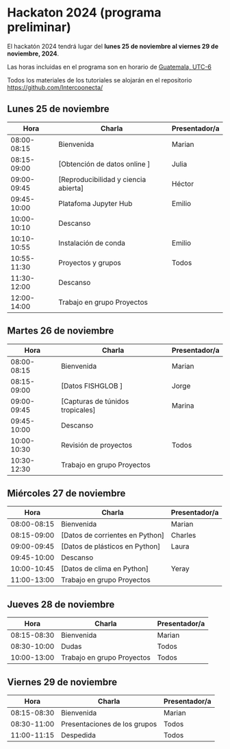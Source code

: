 #  Hackaton 2024 (programa preliminar)

El hackatón 2024 tendrá lugar del **lunes 25 de noviembre al viernes 29 de noviembre, 2024**.

Las horas incluidas en el programa son en horario de [Guatemala, UTC-6](https://www.zeitverschiebung.net/es/city/3598132)

Todos los materiales de los tutoriales se alojarán en el repositorio https://github.com/Intercoonecta/

## Lunes 25 de noviembre
 
| Hora |	Charla |	Presentador/a | 
| ------------- |-------- | ------------- |
|08:00-08:15|	Bienvenida|	Marian| 
|08:15-09:00| [Obtención de datos online ]|	Julia|
|09:00-09:45|	[Reproducibilidad y ciencia abierta]|	Héctor | 
|09:45-10:00| Platafoma Jupyter Hub  |	Emilio|
|10:00-10:10|Descanso |	|
|10:10-10:55| Instalación de conda | Emilio	|
|10:55-11:30|	Proyectos y grupos  |Todos|
|11:30-12:00|Descanso |	|
|12:00-14:00| Trabajo en grupo Proyectos| |



## Martes 26 de noviembre

|Hora|	Charla|	Presentador/a|
| ------------- |-------- | ------------- |
|08:00-08:15|	Bienvenida|	Marian|
|08:15-09:00|[Datos FISHGLOB ] | 	Jorge |
|09:00-09:45|	[Capturas de túnidos tropicales]|	Marina |
|09:45-10:00|Descanso |	|
|10:00-10:30| Revisión de proyectos  | Todos |
|10:30-12:30| Trabajo en grupo Proyectos | |





## Miércoles 27 de noviembre
|Hora|	Charla|	Presentador/a|
| ------------- |-------- | ------------- |
|08:00-08:15|	Bienvenida|	Marian|
|08:15-09:00|	[Datos de corrientes en Python]| Charles |
|09:00-09:45| 	[Datos de plásticos en Python] |	Laura |
|09:45-10:00|Descanso |	|
|10:00-10:45|		[Datos de clima en Python] | Yeray	 |
|11:00-13:00| Trabajo en grupo Proyectos | |




## Jueves 28 de noviembre

|Hora|	Charla|	Presentador/a|
| ------------- |-------- | ------------- |
|08:15-08:30|	Bienvenida|	Marian|
|08:30-10:00|	Dudas|	Todos|
|10:00-13:00|	Trabajo en grupo Proyectos|	Todos|




## Viernes 29 de noviembre

|Hora|	Charla|	Presentador/a|
| ------------- |-------- | ------------- |
|08:15-08:30|	Bienvenida|	Marian|
|08:30-11:00|	Presentaciones de los grupos |	Todos|
|11:00-11:15|	Despedida|	Todos|



